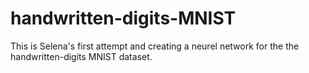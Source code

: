# handwritten-digits-MNIST

This is Selena's first attempt and creating a neurel network for the the handwritten-digits MNIST dataset.
